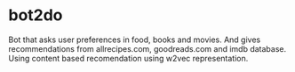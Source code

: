 # bot2do
Bot that asks user preferences in food, books and movies. And gives recommendations from allrecipes.com, goodreads.com  and imdb database. Using content based recomendation using w2vec representation. 

